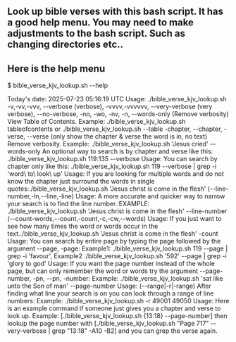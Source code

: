 ## Look up bible verses with this bash script. It has a good help menu. You may need to make adjustments to the bash script. Such as changing directories etc..

## Here is the help menu
$ bible_verse_kjv_lookup.sh --help

Today's date: 2025-07-23 05:16:19 UTC
Usage: ./bible_verse_kjv_lookup.sh <word or chapter to lookup> <argument>
-v,-vv,-vvv, --verbose (verbose), -vvvv,-vvvvvv, --very-verbose (very verbose), --no-verbose, -no, -wo, -nv, -n, --words-only (Remove verbosity)
View Table of Contents. Example:  ./bible_verse_kjv_lookup.sh tableofcontents or ./bible_verse_kjv_lookup.sh --table
-chapter, --chapter, -verse, --verse (only show the chapter & verse the word is in, no text)
Remove verbosity. Example:  ./bible_verse_kjv_lookup.sh 'Jesus cried' --words-only
An optional way to search is by chapter and verse like this: ./bible_verse_kjv_lookup.sh 119:135 --verbose
Usage: You can search by chapter only like this: ./bible_verse_kjv_lookup.sh 119 --verbose | grep -i 'word\ to\ look\ up'
Usage: If you are looking for multiple words and do not know the chapter just surround the words in single quotes:./bible_verse_kjv_lookup.sh 'Jesus christ is come in the flesh'
(--line-number,-ln,--line,-line) Usage: A more accurate and quicker way to narrow your search is to find the line number.:EXAMPLE: ./bible_verse_kjv_lookup.sh 'Jesus christ is come in the flesh' --line-number
(--count-words,--count,-count,-c,-cw,--words) Usage: If you just want to see how many times the word or words occur in the text../bible_verse_kjv_lookup.sh 'Jesus christ is come in the flesh' -count
Usage: You can search by entire page by typing the page followed by the argument --page, -page: Example1: ./bible_verse_kjv_lookup.sh 119 --page | grep -i 'favour', Example2 ./bible_verse_kjv_lookup.sh '592' --page | grep -i 'glory to god'
Usage: If you want the page number instead of the whole page, but can only remember the word or words try the argument --page-number, -pn, --pn, -number: Example: ./bible_verse_kjv_lookup.sh 'sat like unto the Son of man' --page-number
Usage: (--range|-r|-range) After finding what line your search is on you can look through a range of line numbers: Example: ./bible_verse_kjv_lookup.sh -r 49001 49050
Usage: Here is an example command if someone just gives you a chapter and verse to look up.   Example: [./bible_verse_kjv_lookup.sh {13:18} --page-number] then lookup the page number with [./bible_verse_kjv_lookup.sh "Page 717" --very-verbose | grep "13:18" -A10 -B2] and you can grep the verse again.
